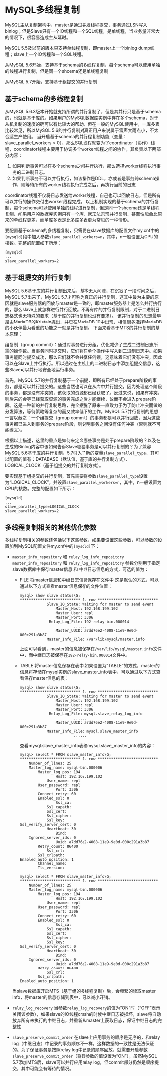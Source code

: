 # MySQL多线程复制
MySQL主从复制架构中，master是通过并发线程提交，事务通过LSN写入binlog；但是Slave只有一个IO线程和一个SQL线程，是单线程，当业务量非常大的情况下，很容易造成主从延时。

MySQL 5.5及以前的版本只支持单线程复制，即master上一个binlog dump线程；slave上一个IO线程和一个SQL线程。

从MySQL 5.6开始，支持基于schema的多线程复制，每个schema可以使用单独的线程进行复制，但是同一个shcema还是单线程复制

从MySQL 5.7开始，支持基于组提交的并行复制

## 基于schema的多线程复制
从MySQL 5.6.3版本开始就支持所谓的并行复制了，但是其并行只是基于schema的，也就是基于库的。如果用户的MySQL数据库实例中存在多个schema，对于从机复制的速度的确可以有比较大的帮助。但在一般的MySQL使用中，一库多表比较常见，所以MySQL 5.6的并行复制对真正用户来说属于雷声大雨点小，不太合适生产使用。
当开启基于schema的并行程复制功能（变量：slave_parallel_workers > 0），那么SQL线程就变为了coordinator（协作）线程，coordinator线程主要用于协调多个worker线程之间的协作，其负责以下两部分内容：
1. 如果判断事务可以在多个schema之间并行执行，那么选择worker线程执行事务的二进制日志。
2. 如果判断事务不可以并行执行，如该操作是DDL，亦或者是事务跨schema操作，则等待所有的worker线程执行完成之后，再执行当前的日志

coordinator线程不仅将日志发送给worker线程，自己也可以回放日志，但是所有可以并行的操作交付由worker线程完成。
以上机制实现的基于schema的并行复制，每个schema可以使用单独的线程进行复制，但是同一个shcema还是单线程复制。如果用户的数据库实例只有一个库，就无法实现并行复制，甚至性能会比原来的单线程更差，而单库多表是比多库多表更为常见的一种情形。

要配置基于schema的多线程复制，只需要在slave数据库的配置文件my.cnf中的`[mysqld]`段中加入参数`slave_parallel_workers=n`，其中，n一般设置为CPU的核数。完整的配置如下所示：
```
[mysqld]
...
slave_parallel_workers=2
```

## 基于组提交的并行复制
MySQL 5.6基于库的并行复制出来后，基本无人问津，在沉寂了一段时间之后，MySQL 5.7出来了，MySQL 5.7才可称为真正的并行复制，这其中最为主要的原因就是slave服务器的回放与master是一致的，即master服务器上是怎么并行执行的，那么slave上就怎样进行并行回放。不再有库的并行复制限制，对于二进制日志格式也无特殊的要求（基于库的并行复制也没有要求）。
该并行复制的思想最早是由MariaDB的Kristain提出，并已在MariaDB 10中出现，相信很多选择MariaDB的小伙伴最为看重的功能之一就是并行复制。
下面来看基于MTS的并行复制的基本原理：

组复制（group commit）：通过对事务进行分组，优化减少了生成二进制日志所需的操作数。当事务同时提交时，它们将在单个操作中写入到二进制日志中。如果事务能同时提交成功，那么它们就不会共享任何锁，这意味着它们没有冲突，因此可以在Slave上并行执行。所以通过在主机上的二进制日志中添加组提交信息，这些Slave可以并行地安全地运行事务。

首先，MySQL 5.7的并行复制基于一个前提，即所有已经处于prepare阶段的事务，都是可以并行提交的。这些当然也可以在从库中并行提交，因为处理这个阶段的事务，都是没有冲突的，该获取的资源都已经获取了。反过来说，如果有冲突，则后来的会等已经获取资源的事务完成之后才能继续，故而不会进入prepare阶段。这是一种新的并行复制思路，完全摆脱了原来一直致力于为了防止冲突而做的分发算法，等待策略等复杂的而又效率低下的工作。MySQL 5.7并行复制的思想一言以蔽之：一个组提交（group commit）的事务都是可以并行回放，因为这些事务都已进入到事务的prepare阶段，则说明事务之间没有任何冲突（否则就不可能提交）。

根据以上描述，这里的重点是如何来定义哪些事务是处于prepare阶段的？以及在生成的Binlog内容中该如何告诉Slave哪些事务是可以并行复制的？为了兼容MySQL 5.6基于库的并行复制，5.7引入了新的变量`slave_parallel_type`，其可以配置的值有：DATABASE（默认值，基于库的并行复制方式）、LOGICAL_CLOCK（基于组提交的并行复制方式）。

要实现基于组提交的并行复制，首先需要将参数`slave_parallel_type`设置为“LOGICAL_CLOCK”，并设置`slave_parallel_workers=n`，其中，n一般设置为CPU的核数。完整的配置如下所示：
```
[mysqld]
...
slave_parallel_type=LOGICAL_CLOCK
slave_parallel_workers=2
```

## 多线程复制相关的其他优化参数
多线程复制相关的参数还包括以下这些参数，如果要设置这些参数，可以参数的设置加到MySQL配置文件my.cnf中的`[mysqld]`下：
+ `master_info_repository` 和 `relay_log_info_repository`
    `master_info_repository` 和 `relay_log_info_repository` 参数分别用于指定slave数据库中保存master信息 和 中继日志信息的方式，可选的值为：
    - FILE 将master信息和中继日志信息保存在文件中
        这是默认的方式，可以通过以下方式查看master信息保存的文件位置：
        ```
        mysql> show slave status\G;
        *************************** 1. row ***************************
                    Slave_IO_State: Waiting for master to send event
                        Master_Host: 192.168.199.102
                        Master_User: repl
                        Master_Port: 3306
                     Relay_Log_File: 192-relay-bin.000014
                                ......
                        Master_UUID: a7dd76e2-4008-11e9-9e0d-000c291a3b87
                    Master_Info_File: /var/lib/mysql/master.info
        ```
        上面可以看到，master的信息被保存在`/var/lib/mysql/master.info`文件中，而中继日志被保存在`192-relay-bin.000014`文件中。
    - TABLE 将master信息保存在表中
        如果设置为“TABLE”的方式，master的信息将存储在mysql实例的slave_master_info表中，可以通过以下方式查看保存master信息的表：
        ```
        mysql> show slave status\G;
        *************************** 1. row ***************************
                    Slave_IO_State: Waiting for master to send event
                        Master_Host: 192.168.199.102
                        Master_User: repl
                        Master_Port: 3306
                     Relay_Log_File: mysql.slave_relay_log_info
                                ......
                        Master_UUID: a7dd76e2-4008-11e9-9e0d-000c291a3b87
                    Master_Info_File: mysql.slave_master_info
                                ......
        ```
        
        查看mysql.slave_master_info表和mysql.slave_master_info的内容：
        ```
        mysql> select * FROM slave_master_info\G;
        *************************** 1. row ***************************
            Number_of_lines: 25
            Master_log_name: mysql-bin.000006
                Master_log_pos: 194
                        Host: 192.168.199.102
                    User_name: repl
                User_password: repl
                        Port: 3306
                Connect_retry: 60
                Enabled_ssl: 0
                        Ssl_ca: 
                    Ssl_capath: 
                    Ssl_cert: 
                    Ssl_cipher: 
                    Ssl_key: 
        Ssl_verify_server_cert: 0
                    Heartbeat: 30
                        Bind: 
            Ignored_server_ids: 0
                        Uuid: a7dd76e2-4008-11e9-9e0d-000c291a3b87
                Retry_count: 86400
                    Ssl_crl: 
                Ssl_crlpath: 
        Enabled_auto_position: 1
                Channel_name: 
                Tls_version: 

        mysql> select * FROM slave_master_info\G;
        *************************** 1. row ***************************
            Number_of_lines: 25
            Master_log_name: mysql-bin.000006
                Master_log_pos: 194
                        Host: 192.168.199.102
                    User_name: repl
                User_password: repl
                        Port: 3306
                Connect_retry: 60
                Enabled_ssl: 0
                        Ssl_ca: 
                    Ssl_capath: 
                    Ssl_cert: 
                    Ssl_cipher: 
                    Ssl_key: 
        Ssl_verify_server_cert: 0
                    Heartbeat: 30
                        Bind: 
            Ignored_server_ids: 0
                        Uuid: a7dd76e2-4008-11e9-9e0d-000c291a3b87
                Retry_count: 86400
                    Ssl_crl: 
                Ssl_crlpath: 
        Enabled_auto_position: 1
        ```

    当slave数据库开启MTS（基于组的多线程复制）后，会频繁的读取master info，将master的信息存储到表中，可以减小开销。
+ `relay_log_recovery`
    当参数`relay_log_recovery`的值为“ON”时（“OFF”表示关闭该参数），如果slave的IO线程crash的时候中继日志被损坏，slave将自动放弃所有未执行的中继日志，并重新从master上获取日志，保证中继日志的完整性
+ `slave_preserve_commit_order`
    在slave上应用事务的顺序是无序的，和relay log（中继日志）中记录的事务顺序不一样，这样数据的一致性是无法保证的。为了保证事务是按照relay log中记录的顺序回放，就需要开启参数`slave_preserve_commit_order`（将该参数的值设置为“ON”），虽然MySQL 5.7添加MTS后，slave可以并行应用relay log，但commit部分仍然是顺序提交，其中可能会有等待的情况。